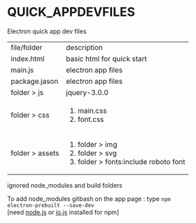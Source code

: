 # QUICK_APPDEVFILES
Electron quick app dev files

<table>
  <tr>
    <td>file/folder</td> <td>description</td>
  <tr>
  <tr>
    <td>index.html</td> <td>basic html for quick start</td>
  <tr>
  <tr>
    <td>main.js</td> <td>electron app files</td>
  <tr>
  <tr>
    <td>package.jason</td> <td>electron app files</td>
  <tr>
  <tr>
    <td>folder > js</td> <td>jquery-3.0.0</td>
  <tr>
    <tr>
    <td>folder > css</td> <td><ol><li>main.css</li><li>font.css</li></ol></td>
  <tr>
  <tr>
    <td>folder > assets</td> <td><ol><li>folder > img</li><li>folder > svg</li> <li>folder > fonts:include roboto font</li></ol></td>
  <tr>
</table>


ignored node_modules and build folders

To add node_modules gitbash on the app page : type <code>npm electron-prebuilt --save-dev</code>   
[need <a href="https://nodejs.org/en/">node.js</a> or <a href="https://iojs.org/en/">io.js</a> installed for npm]
